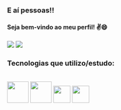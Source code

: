 ### E aí pessoas!!  
#### Seja bem-vindo ao meu perfil! ✌️😄  

<div style="display: inline_block">
	<a href="mailto:contatodevjustino@gmail.com" target=""><img src="https://img.shields.io/badge/Gmail-D14836?style=for-the-badge&logo=gmail&logoColor=white" target=""></a>
	<a href="https://www.linkedin.com/in/rafael-justino-b04303222/" target=""><img src="https://img.shields.io/badge/LinkedIn-0077B5?style=for-the-badge&logo=linkedin&logoColor=white" target=""></a>
</div>



### Tecnologias que utilizo/estudo:

<div style="display: inline_block"><br/>
	<img height="50em" src="https://cdn.jsdelivr.net/gh/devicons/devicon/icons/html5/html5-original-wordmark.svg" />
  	<img height="50em" src="https://cdn.jsdelivr.net/gh/devicons/devicon/icons/css3/css3-original-wordmark.svg" />
  	<img height="40em" src="https://cdn.jsdelivr.net/gh/devicons/devicon/icons/javascript/javascript-original.svg" />
  	<img height="40em" src="https://cdn.jsdelivr.net/gh/devicons/devicon@latest/icons/react/react-original.svg" />
</div>

